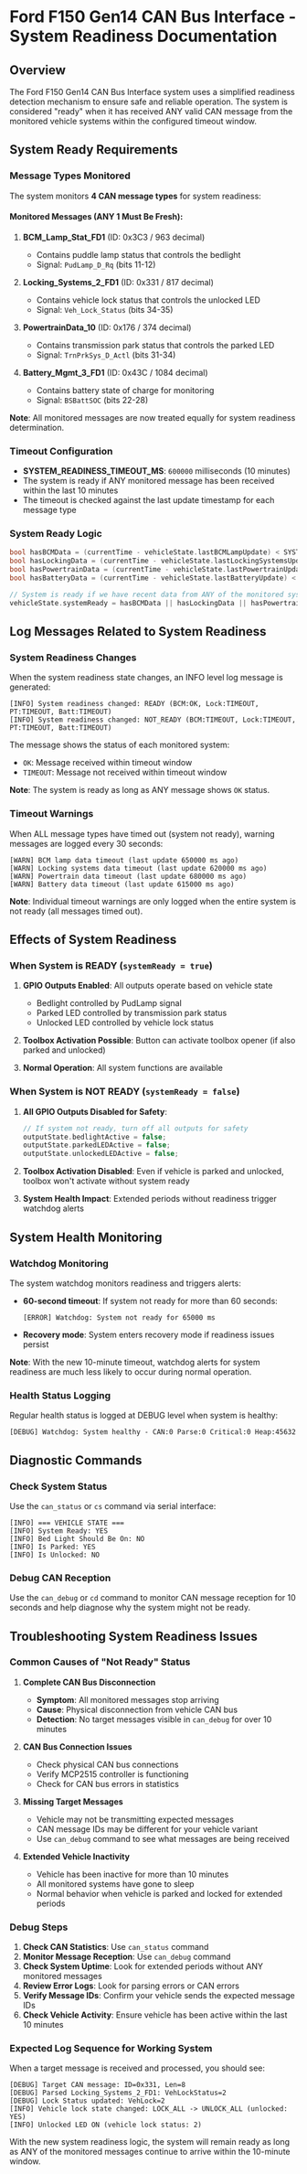 # Ford F150 Gen14 CAN Bus Interface - System Readiness Documentation

## Overview

The Ford F150 Gen14 CAN Bus Interface system uses a simplified readiness detection mechanism to ensure safe and reliable operation. The system is considered "ready" when it has received ANY valid CAN message from the monitored vehicle systems within the configured timeout window.

## System Ready Requirements

### Message Types Monitored

The system monitors **4 CAN message types** for system readiness:

#### Monitored Messages (ANY 1 Must Be Fresh):
1. **BCM_Lamp_Stat_FD1** (ID: 0x3C3 / 963 decimal)
   - Contains puddle lamp status that controls the bedlight
   - Signal: `PudLamp_D_Rq` (bits 11-12)

2. **Locking_Systems_2_FD1** (ID: 0x331 / 817 decimal)
   - Contains vehicle lock status that controls the unlocked LED
   - Signal: `Veh_Lock_Status` (bits 34-35)

3. **PowertrainData_10** (ID: 0x176 / 374 decimal)
   - Contains transmission park status that controls the parked LED
   - Signal: `TrnPrkSys_D_Actl` (bits 31-34)

4. **Battery_Mgmt_3_FD1** (ID: 0x43C / 1084 decimal)
   - Contains battery state of charge for monitoring
   - Signal: `BSBattSOC` (bits 22-28)

**Note**: All monitored messages are now treated equally for system readiness determination.

### Timeout Configuration

- **SYSTEM_READINESS_TIMEOUT_MS**: `600000` milliseconds (10 minutes)
- The system is ready if ANY monitored message has been received within the last 10 minutes
- The timeout is checked against the last update timestamp for each message type

### System Ready Logic

```cpp
bool hasBCMData = (currentTime - vehicleState.lastBCMLampUpdate) < SYSTEM_READINESS_TIMEOUT_MS;
bool hasLockingData = (currentTime - vehicleState.lastLockingSystemsUpdate) < SYSTEM_READINESS_TIMEOUT_MS;
bool hasPowertrainData = (currentTime - vehicleState.lastPowertrainUpdate) < SYSTEM_READINESS_TIMEOUT_MS;
bool hasBatteryData = (currentTime - vehicleState.lastBatteryUpdate) < SYSTEM_READINESS_TIMEOUT_MS;

// System is ready if we have recent data from ANY of the monitored systems
vehicleState.systemReady = hasBCMData || hasLockingData || hasPowertrainData || hasBatteryData;
```

## Log Messages Related to System Readiness

### System Readiness Changes

When the system readiness state changes, an INFO level log message is generated:

```
[INFO] System readiness changed: READY (BCM:OK, Lock:TIMEOUT, PT:TIMEOUT, Batt:TIMEOUT)
[INFO] System readiness changed: NOT_READY (BCM:TIMEOUT, Lock:TIMEOUT, PT:TIMEOUT, Batt:TIMEOUT)
```

The message shows the status of each monitored system:
- `OK`: Message received within timeout window
- `TIMEOUT`: Message not received within timeout window

**Note**: The system is ready as long as ANY message shows `OK` status.

### Timeout Warnings

When ALL message types have timed out (system not ready), warning messages are logged every 30 seconds:

```
[WARN] BCM lamp data timeout (last update 650000 ms ago)
[WARN] Locking systems data timeout (last update 620000 ms ago)
[WARN] Powertrain data timeout (last update 680000 ms ago)
[WARN] Battery data timeout (last update 615000 ms ago)
```

**Note**: Individual timeout warnings are only logged when the entire system is not ready (all messages timed out).

## Effects of System Readiness

### When System is READY (`systemReady = true`)

1. **GPIO Outputs Enabled**: All outputs operate based on vehicle state
   - Bedlight controlled by PudLamp signal
   - Parked LED controlled by transmission park status
   - Unlocked LED controlled by vehicle lock status

2. **Toolbox Activation Possible**: Button can activate toolbox opener (if also parked and unlocked)

3. **Normal Operation**: All system functions are available

### When System is NOT READY (`systemReady = false`)

1. **All GPIO Outputs Disabled for Safety**:
   ```cpp
   // If system not ready, turn off all outputs for safety
   outputState.bedlightActive = false;
   outputState.parkedLEDActive = false;
   outputState.unlockedLEDActive = false;
   ```

2. **Toolbox Activation Disabled**: Even if vehicle is parked and unlocked, toolbox won't activate without system ready

3. **System Health Impact**: Extended periods without readiness trigger watchdog alerts

## System Health Monitoring

### Watchdog Monitoring

The system watchdog monitors readiness and triggers alerts:

- **60-second timeout**: If system not ready for more than 60 seconds:
  ```
  [ERROR] Watchdog: System not ready for 65000 ms
  ```

- **Recovery mode**: System enters recovery mode if readiness issues persist

**Note**: With the new 10-minute timeout, watchdog alerts for system readiness are much less likely to occur during normal operation.

### Health Status Logging

Regular health status is logged at DEBUG level when system is healthy:
```
[DEBUG] Watchdog: System healthy - CAN:0 Parse:0 Critical:0 Heap:45632
```

## Diagnostic Commands

### Check System Status

Use the `can_status` or `cs` command via serial interface:

```
[INFO] === VEHICLE STATE ===
[INFO] System Ready: YES
[INFO] Bed Light Should Be On: NO
[INFO] Is Parked: YES
[INFO] Is Unlocked: NO
```

### Debug CAN Reception

Use the `can_debug` or `cd` command to monitor CAN message reception for 10 seconds and help diagnose why the system might not be ready.

## Troubleshooting System Readiness Issues

### Common Causes of "Not Ready" Status

1. **Complete CAN Bus Disconnection**
   - **Symptom**: All monitored messages stop arriving
   - **Cause**: Physical disconnection from vehicle CAN bus
   - **Detection**: No target messages visible in `can_debug` for over 10 minutes

2. **CAN Bus Connection Issues**
   - Check physical CAN bus connections
   - Verify MCP2515 controller is functioning
   - Check for CAN bus errors in statistics

3. **Missing Target Messages**
   - Vehicle may not be transmitting expected messages
   - CAN message IDs may be different for your vehicle variant
   - Use `can_debug` command to see what messages are being received

4. **Extended Vehicle Inactivity**
   - Vehicle has been inactive for more than 10 minutes
   - All monitored systems have gone to sleep
   - Normal behavior when vehicle is parked and locked for extended periods

### Debug Steps

1. **Check CAN Statistics**: Use `can_status` command
2. **Monitor Message Reception**: Use `can_debug` command
3. **Check System Uptime**: Look for extended periods without ANY monitored messages
4. **Review Error Logs**: Look for parsing errors or CAN errors
5. **Verify Message IDs**: Confirm your vehicle sends the expected message IDs
6. **Check Vehicle Activity**: Ensure vehicle has been active within the last 10 minutes

### Expected Log Sequence for Working System

When a target message is received and processed, you should see:

```
[DEBUG] Target CAN message: ID=0x331, Len=8
[DEBUG] Parsed Locking_Systems_2_FD1: VehLockStatus=2
[DEBUG] Lock Status updated: VehLock=2
[INFO] Vehicle lock state changed: LOCK_ALL -> UNLOCK_ALL (unlocked: YES)
[INFO] Unlocked LED ON (vehicle lock status: 2)
```

With the new system readiness logic, the system will remain ready as long as ANY of the monitored messages continue to arrive within the 10-minute window.
